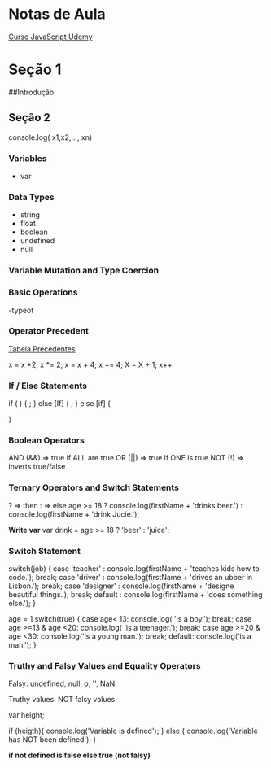 # Notas de Aula

[Curso JavaScript Udemy](https://www.udemy.com/the-complete-javascript-course/)


# Seção 1

##Introdução

## Seção 2

console.log( x1,x2,..., xn)
### Variables

- var

### Data Types

- string
- float
- boolean
- undefined
- null

### Variable Mutation and Type Coercion



### Basic Operations

-typeof

### Operator Precedent

[Tabela Precedentes](https://developer.mozilla.org/pt-BR/docs/Web/JavaScript/Reference/Operators/Operator_Precedence)

x = x *2;
x *= 2;
x = x + 4;
x += 4;
X = X + 1;
x++

### If / Else Statements

if ( <condition>) {
    <true>;
} else [If] {
    <false>;
} else [if] { 

}

### Boolean Operators

AND (&&) => true if ALL are true
OR (||)  => true if ONE is true
NOT (!)  => inverts true/false


### Ternary Operators and Switch Statements

? => then 
: => else
age >= 18 ? console.log(firstName + 'drinks beer.') : console.log(firstName + 'drink Jucie.');

**Write var**
var drink = age >= 18 ? 'beer' : 'juice';

### Switch Statement

switch(job) {
    case 'teacher' :
        console.log(firstName + 'teaches kids how to code.');
        break;
    case 'driver' :
        console.log(firstName + 'drives an ubber in Lisbon.');
        break;
    case 'designer' :
        console.log(firstName + 'designe beautiful things.');
        break;
    default :
        console.log(firstName + 'does something else.');
}


age = 1
switch(true) {
    case age< 13: 
        console.log( 'is a boy.');
        break;
    case age >=13 & age <20: 
        console.log( 'is a teenager.');
    break;
    case age >=20 & age <30:
        console.log('is a young man.');
        break;
    default:
    console.log('is a man.');
}

### Truthy and Falsy Values and Equality Operators

Falsy: undefined, null, o, '', NaN

Truthy values: NOT falsy values

var height;

if (heigth){
    console.log('Variable is defined');
} else {
    console.log('Variable has NOT been defined');
}

**if not defined is false else true (not falsy)**

